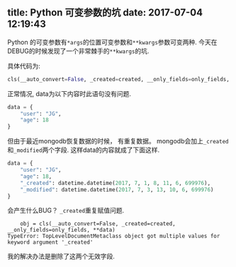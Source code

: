 title: Python 可变参数的坑
date: 2017-07-04 12:19:43
---

Python 的可变参数有`*args`的位置可变参数和`**kwargs`参数可变两种. 今天在DEBUG的时候发现了一个非常棘手的`**kwargs`的坑.


具体代码为:

```python
cls(__auto_convert=False, _created=created, __only_fields=only_fields, **data)
```

正常情况, data为以下内容时此语句没有问题.

```python
data = {
    "user": "JG",
    "age": 18
}
```

但由于最近mongodb恢复数据的时候， 有重复数据。 mongodb会加上`_created`和`_modified`两个字段. 这样data的内容就成了下面这样.

```python
data = {
    "user": "JG",
    "age": 18,
    "_created": datetime.datetime(2017, 7, 1, 8, 11, 6, 699976),
    "_modified": datetime.datetime(2017, 7, 3, 13, 10, 6, 699976)
}
```

会产生什么BUG？ `_created`重复赋值问题.

```text
    obj = cls(__auto_convert=False, _created=created, __only_fields=only_fields, **data)
TypeError: TopLevelDocumentMetaclass object got multiple values for keyword argument '_created'
```

我的解决办法是删除了这两个无效字段.

